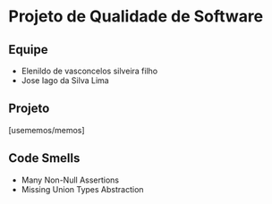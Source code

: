 # Projeto de Qualidade de Software

## Equipe
- Elenildo de vasconcelos silveira filho
- Jose Iago da Silva Lima

## Projeto
[usememos/memos]

## Code Smells
- Many Non-Null Assertions
- Missing Union Types Abstraction